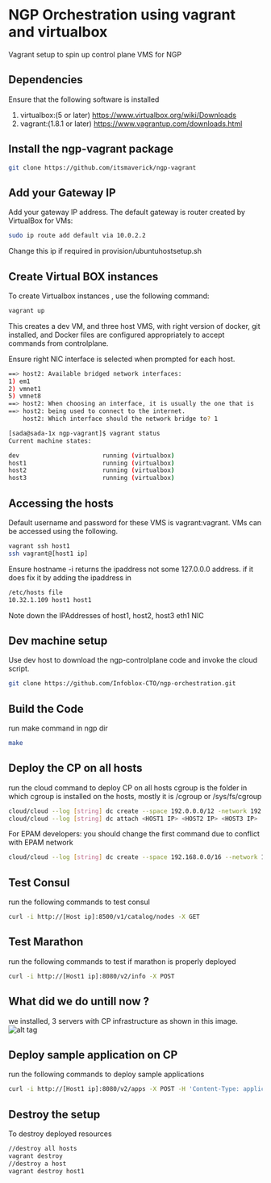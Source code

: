 NGP Orchestration using vagrant and virtualbox
=================
Vagrant setup to spin up control plane VMS for NGP 

Dependencies
----------------
Ensure that the following software is installed 

1. virtualbox:(5 or later) https://www.virtualbox.org/wiki/Downloads
2. vagrant:(1.8.1 or later)    https://www.vagrantup.com/downloads.html


Install the ngp-vagrant package
----------------

```sh
git clone https://github.com/itsmaverick/ngp-vagrant
```

Add your Gateway IP 
------------------------
Add your gateway IP address. The default gateway is router created by VirtualBox for VMs:
```sh
sudo ip route add default via 10.0.2.2
```
Change this ip if required in provision/ubuntuhostsetup.sh


Create Virtual BOX instances
------------------------
To create Virtualbox instances , use the following command:
```sh
vagrant up
```
This creates a dev VM, and three host VMS, with right version of docker, git installed, and Docker files are configured appropriately to accept commands from controlplane.

Ensure right NIC interface is selected when prompted for each host.

```sh
==> host2: Available bridged network interfaces:
1) em1
2) vmnet1
5) vmnet8
==> host2: When choosing an interface, it is usually the one that is
==> host2: being used to connect to the internet.
    host2: Which interface should the network bridge to? 1
```


```sh
[sada@sada-1x ngp-vagrant]$ vagrant status
Current machine states:

dev                       running (virtualbox)
host1                     running (virtualbox)
host2                     running (virtualbox)
host3                     running (virtualbox)

```

Accessing the hosts
------------------------
Default username and password for these VMS is vagrant:vagrant. VMs can be accessed using the following.

```sh
vagrant ssh host1
ssh vagrant@[host1 ip]
```
Ensure hostname -i returns the ipaddress not some 127.0.0.0 address. if it does fix it by adding the ipaddress in 

```sh
/etc/hosts file
10.32.1.109 host1 host1
```

Note down the IPAddresses of host1, host2, host3 eth1 NIC


Dev machine setup
------------------------
Use dev host to download the ngp-controlplane code and invoke the cloud script.

```sh
git clone https://github.com/Infoblox-CTO/ngp-orchestration.git
```

Build the Code
------------------------
run make command in ngp dir

```sh
make
```

Deploy the CP on all hosts
------------------------
run the cloud command to deploy CP on all hosts
cgroup is the folder in which cgroup is installed on the hosts, mostly it is /cgroup or /sys/fs/cgroup
```sh
cloud/cloud --log [string] dc create --space 192.0.0.0/12 -network 192.2.0.0/16 
cloud/cloud --log [string] dc attach <HOST1 IP> <HOST2 IP> <HOST3 IP>
```

For EPAM developers: you should change the first command due to conflict with EPAM network
```sh
cloud/cloud --log [string] dc create --space 192.168.0.0/16 --network 192.168.0.0/12 
```

Test Consul
------------------------
run the following commands to test consul

```sh
curl -i http://[Host ip]:8500/v1/catalog/nodes -X GET
```

Test Marathon
------------------------
run the following commands to test if marathon is properly deployed

```sh
curl -i http://[Host1 ip]:8080/v2/info -X POST 
```

What did we do untill now ?
------------------------
we installed, 3 servers with CP infrastructure as shown in this image.
![alt tag](https://cloud.githubusercontent.com/assets/16764317/13334929/61891204-dbc3-11e5-811d-497a4d558bbb.png)


Deploy sample application on CP
------------------------
run the following commands to deploy sample applications

```sh
curl -i http://[Host1 ip]:8080/v2/apps -X POST -H 'Content-Type: application/json' -d@/vagrant/ubuntu.json
```

Destroy the setup
------------------------
To destroy deployed resources
```sh
//destroy all hosts
vagrant destroy 
//destroy a host
vagrant destroy host1
```
